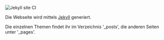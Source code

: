 ![Jekyll site CI](https://github.com/beschlagnahmt-org/website/workflows/Jekyll%20site%20CI/badge.svg)

Die Webseite wird mittels [Jekyll](https://jekyllrb.com/) generiert. 

Die einzelnen Themen findet ihr im Verzeichnis '_posts', die anderen Seiten unter '_pages'.
